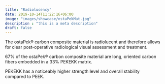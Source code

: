 ```yaml
---
title: "Radiolucency"
date: 2019-10-14T11:22:16+06:00
image: "images/showcase/ostaPekMat.jpg"
description : "this is a meta description"
draft: false
---
```


The ostaPek® carbon composite material is radiolucent and therefore allows for clear post-operative radiological visual assessment and treatment.

67% of the ostaPek® carbon composite material are long, oriented carbon fibers embedded in a 33% PEKEKK matrix.

PEKEKK has a noticeably higher strength level and overall stability compared to PEEK. 